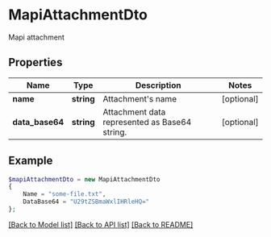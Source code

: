 # MapiAttachmentDto

Mapi attachment

## Properties
Name | Type | Description | Notes
---- | ---- | ----------- | -----
**name** | **string** | Attachment's name | [optional] 
**data_base64** | **string** | Attachment data represented as Base64 string. | [optional] 



## Example
```php
$mapiAttachmentDto = new MapiAttachmentDto
{
    Name = "some-file.txt",
    DataBase64 = "U29tZSBmaWxlIHRleHQ="
};
```


[[Back to Model list]](README.md#documentation-for-models) [[Back to API list]](README.md#documentation-for-api-endpoints) [[Back to README]](README.md)

